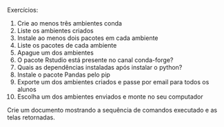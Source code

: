 Exercícios:

1. Crie ao menos três ambientes conda
2. Liste os ambientes criados
3. Instale ao menos dois pacotes em cada ambiente
4. Liste os pacotes de cada ambiente
5. Apague um dos ambientes
6. O pacote Rstudio está presente no canal conda-forge?
7. Quais as dependências instaladas após instalar o python?
8. Instale o pacote Pandas pelo pip
9. Exporte um dos ambientes criados e passe por email para todos os alunos
10. Escolha um dos ambientes enviados e monte no seu computador

Crie um documento mostrando a sequência de comandos executado e as telas retornadas.
